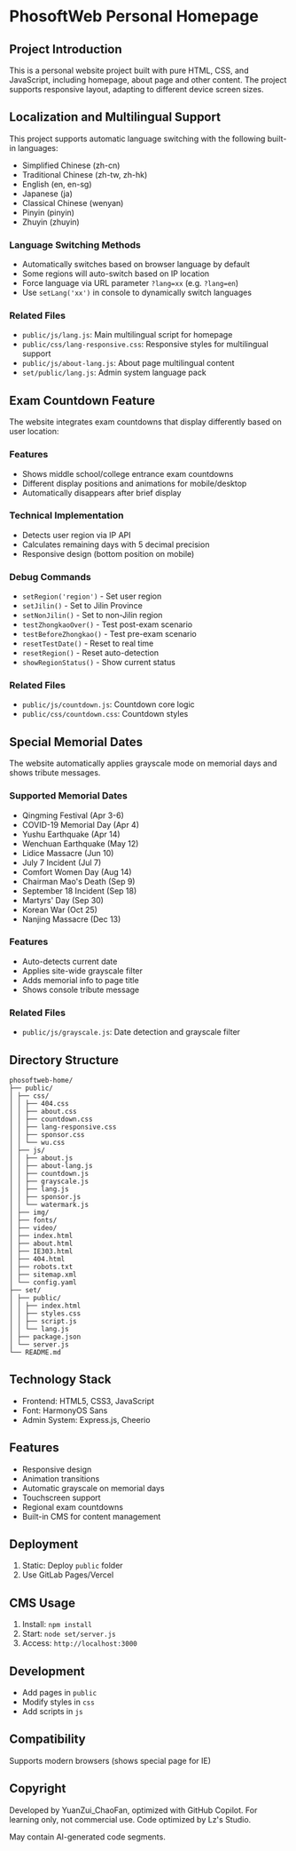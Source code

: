 # PhosoftWeb Personal Homepage

## Project Introduction

This is a personal website project built with pure HTML, CSS, and JavaScript, including homepage, about page and other content. The project supports responsive layout, adapting to different device screen sizes.

## Localization and Multilingual Support

This project supports automatic language switching with the following built-in languages:
- Simplified Chinese (zh-cn)
- Traditional Chinese (zh-tw, zh-hk)
- English (en, en-sg)
- Japanese (ja)
- Classical Chinese (wenyan)
- Pinyin (pinyin)
- Zhuyin (zhuyin)

### Language Switching Methods
- Automatically switches based on browser language by default
- Some regions will auto-switch based on IP location
- Force language via URL parameter `?lang=xx` (e.g. `?lang=en`)
- Use `setLang('xx')` in console to dynamically switch languages

### Related Files
- `public/js/lang.js`: Main multilingual script for homepage
- `public/css/lang-responsive.css`: Responsive styles for multilingual support
- `public/js/about-lang.js`: About page multilingual content
- `set/public/lang.js`: Admin system language pack

## Exam Countdown Feature

The website integrates exam countdowns that display differently based on user location:

### Features
- Shows middle school/college entrance exam countdowns
- Different display positions and animations for mobile/desktop
- Automatically disappears after brief display

### Technical Implementation
- Detects user region via IP API
- Calculates remaining days with 5 decimal precision
- Responsive design (bottom position on mobile)

### Debug Commands
- `setRegion('region')` - Set user region
- `setJilin()` - Set to Jilin Province
- `setNonJilin()` - Set to non-Jilin region
- `testZhongkaoOver()` - Test post-exam scenario
- `testBeforeZhongkao()` - Test pre-exam scenario
- `resetTestDate()` - Reset to real time
- `resetRegion()` - Reset auto-detection
- `showRegionStatus()` - Show current status

### Related Files
- `public/js/countdown.js`: Countdown core logic
- `public/css/countdown.css`: Countdown styles

## Special Memorial Dates

The website automatically applies grayscale mode on memorial days and shows tribute messages.

### Supported Memorial Dates
- Qingming Festival (Apr 3-6)
- COVID-19 Memorial Day (Apr 4)
- Yushu Earthquake (Apr 14)
- Wenchuan Earthquake (May 12)
- Lidice Massacre (Jun 10)
- July 7 Incident (Jul 7)
- Comfort Women Day (Aug 14)
- Chairman Mao's Death (Sep 9)
- September 18 Incident (Sep 18)
- Martyrs' Day (Sep 30)
- Korean War (Oct 25)
- Nanjing Massacre (Dec 13)

### Features
- Auto-detects current date
- Applies site-wide grayscale filter
- Adds memorial info to page title
- Shows console tribute message

### Related Files
- `public/js/grayscale.js`: Date detection and grayscale filter

## Directory Structure
```
phosoftweb-home/
├── public/
│ ├── css/
│ │ ├── 404.css
│ │ ├── about.css
│ │ ├── countdown.css
│ │ ├── lang-responsive.css
│ │ ├── sponsor.css
│ │ └── wu.css
│ ├── js/
│ │ ├── about.js
│ │ ├── about-lang.js
│ │ ├── countdown.js
│ │ ├── grayscale.js
│ │ ├── lang.js
│ │ ├── sponsor.js
│ │ └── watermark.js
│ ├── img/
│ ├── fonts/
│ ├── video/
│ ├── index.html
│ ├── about.html
│ ├── IE303.html
│ ├── 404.html
│ ├── robots.txt
│ ├── sitemap.xml
│ └── config.yaml
├── set/
│ ├── public/
│ │ ├── index.html
│ │ ├── styles.css
│ │ ├── script.js
│ │ └── lang.js
│ ├── package.json
│ └── server.js
└── README.md
```

## Technology Stack

- Frontend: HTML5, CSS3, JavaScript
- Font: HarmonyOS Sans
- Admin System: Express.js, Cheerio

## Features

- Responsive design
- Animation transitions
- Automatic grayscale on memorial days
- Touchscreen support
- Regional exam countdowns
- Built-in CMS for content management

## Deployment

1. Static: Deploy `public` folder
2. Use GitLab Pages/Vercel

## CMS Usage

1. Install: `npm install`
2. Start: `node set/server.js`
3. Access: `http://localhost:3000`

## Development

- Add pages in `public`
- Modify styles in `css`
- Add scripts in `js`

## Compatibility

Supports modern browsers (shows special page for IE)

## Copyright

Developed by YuanZui_ChaoFan, optimized with GitHub Copilot. For learning only, not commercial use.
Code optimized by Lz's Studio.

May contain AI-generated code segments.